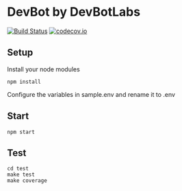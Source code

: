 # DevBot by DevBotLabs

[![Build Status](https://travis-ci.org/devbotlabs/devbot.svg?branch=master)](https://travis-ci.org/devbotlabs/devbot)
[![codecov.io](https://codecov.io/github/devbotlabs/devbot/coverage.svg?branch=master)](https://codecov.io/github/devbotlabs/devbot?branch=master)

## Setup

Install your node modules
```
npm install
```
Configure the variables in sample.env and rename it to .env

## Start

```
npm start
```

## Test

```
cd test
make test
make coverage
```
